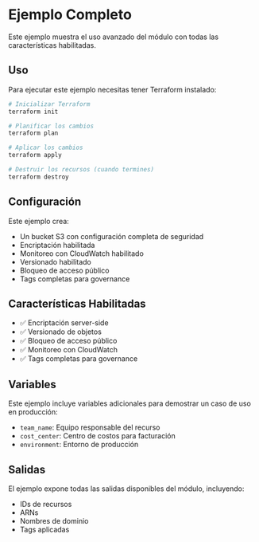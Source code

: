 # Ejemplo Completo

Este ejemplo muestra el uso avanzado del módulo con todas las características habilitadas.

## Uso

Para ejecutar este ejemplo necesitas tener Terraform instalado:

```bash
# Inicializar Terraform
terraform init

# Planificar los cambios
terraform plan

# Aplicar los cambios
terraform apply

# Destruir los recursos (cuando termines)
terraform destroy
```

## Configuración

Este ejemplo crea:

- Un bucket S3 con configuración completa de seguridad
- Encriptación habilitada
- Monitoreo con CloudWatch habilitado
- Versionado habilitado
- Bloqueo de acceso público
- Tags completas para governance

## Características Habilitadas

- ✅ Encriptación server-side
- ✅ Versionado de objetos
- ✅ Bloqueo de acceso público
- ✅ Monitoreo con CloudWatch
- ✅ Tags completas para governance

## Variables

Este ejemplo incluye variables adicionales para demostrar un caso de uso en producción:

- `team_name`: Equipo responsable del recurso
- `cost_center`: Centro de costos para facturación
- `environment`: Entorno de producción

## Salidas

El ejemplo expone todas las salidas disponibles del módulo, incluyendo:

- IDs de recursos
- ARNs
- Nombres de dominio
- Tags aplicadas
